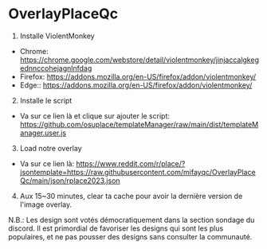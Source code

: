 # OverlayPlaceQc

1) Installe ViolentMonkey
* Chrome: https://chrome.google.com/webstore/detail/violentmonkey/jinjaccalgkegednnccohejagnlnfdag
* Firefox: https://addons.mozilla.org/en-US/firefox/addon/violentmonkey/
* Edge:: https://addons.mozilla.org/en-US/firefox/addon/violentmonkey/ 

2) Installe le script
* Va sur ce lien là et clique sur ajouter le script: https://github.com/osuplace/templateManager/raw/main/dist/templateManager.user.js

3) Load notre overlay
* Va sur ce lien là: https://www.reddit.com/r/place/?jsontemplate=https://raw.githubusercontent.com/mifayqc/OverlayPlaceQc/main/json/rplace2023.json

4) Aux 15~30 minutes, clear ta cache pour avoir la dernière version de l'image overlay.

N.B.: Les design sont votés démocratiquement dans la section sondage du discord. Il est primordial de favoriser les designs qui sont les plus populaires, et ne pas pousser des designs sans consulter la communauté.
